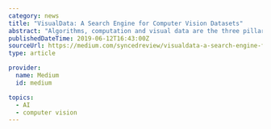 ```yaml
---
category: news
title: "VisualData: A Search Engine for Computer Vision Datasets"
abstract: "Algorithms, computation and visual data are the three pillars of computer vision (CV). Researchers, institutions and open source communities have produced sophisticated algorithms and open-sourced code; while global tech giants’ supercharged cloud ..."
publishedDateTime: 2019-06-12T16:43:00Z
sourceUrl: https://medium.com/syncedreview/visualdata-a-search-engine-for-computer-vision-datasets-f6126b69f341
type: article

provider:
  name: Medium
  id: medium

topics:
  - AI
  - computer vision
---
```

